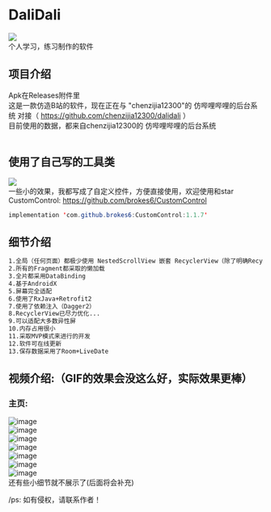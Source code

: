 # DaliDali<br>
[![](https://img.shields.io/badge/个人博客-Android笔记-green.svg)](https://brokes6.github.io)<br>
个人学习，练习制作的软件
## 项目介绍<br>
Apk在Releases附件里<br>
这是一款仿造B站的软件，现在正在与 "chenzijia12300"的 仿哔哩哔哩的后台系统 对接（ https://github.com/chenzijia12300/dalidali ） <br>
目前使用的数据，都来自chenzijia12300的 仿哔哩哔哩的后台系统 <br>
<br>
## 使用了自己写的工具类<br>
[![](https://jitpack.io/v/brokes6/CustomControl.svg)](https://jitpack.io/#brokes6/CustomControl)<br>
一些小的效果，我都写成了自定义控件，方便直接使用，欢迎使用和star<br>
CustomControl: https://github.com/brokes6/CustomControl<br>
```Java
implementation 'com.github.brokes6:CustomControl:1.1.7'
```
## 细节介绍<br>
```HTML
1.全局（任何页面）都极少使用 NestedScrollView 嵌套 RecyclerView（除了明确RecyclerView子类个数较少）
2.所有的Fragment都采取的懒加载
3.全片都采用DataBinding
4.基于AndroidX
5.屏幕完全适配
6.使用了RxJava+Retrofit2
7.使用了依赖注入（Dagger2）
8.RecyclerView已尽力优化...
9.可以适配大多数异性屏
10.内存占用很小
11.采取MVP模式来进行的开发
12.软件可在线更新
13.保存数据采用了Room+LiveDate
```

## 视频介绍:（GIF的效果会没这么好，实际效果更棒）<br>
### 主页:<br>
![image](https://github.com/brokes6/DaliDali/blob/master/app/src/showresources/login.gif)<br>
![image](https://github.com/brokes6/DaliDali/blob/master/app/src/showresources/home.gif)<br>
![image](https://github.com/brokes6/DaliDali/blob/master/app/src/showresources/home_1.gif)<br>
![image](https://github.com/brokes6/DaliDali/blob/master/app/src/showresources/home_2.gif)<br>
![image](https://github.com/brokes6/DaliDali/blob/master/app/src/showresources/home_3.gif)<br>
![image](https://github.com/brokes6/DaliDali/blob/master/app/src/showresources/dongtai.gif)<br>
![image](https://github.com/brokes6/DaliDali/blob/master/app/src/showresources/video_horizontal.gif)<br>
还有些小细节就不展示了(后面将会补充)<br>

/ps: 如有侵权，请联系作者！
